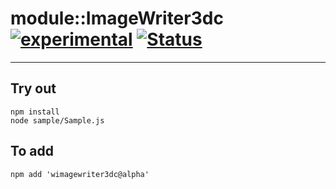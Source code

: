 
# module::ImageWriter3dc [![experimental](https://img.shields.io/badge/stability-experimental-orange.svg)](https://github.com/emersion/stability-badges#experimental) [![Status](https://github.com/Wandalen/wImageWriter3dc/workflows/Test/badge.svg)](https://github.com/Wandalen/wImageWriter3dc/actions?query=workflow%3ATest)

___

## Try out
```
npm install
node sample/Sample.js
```

## To add
```
npm add 'wimagewriter3dc@alpha'
```

